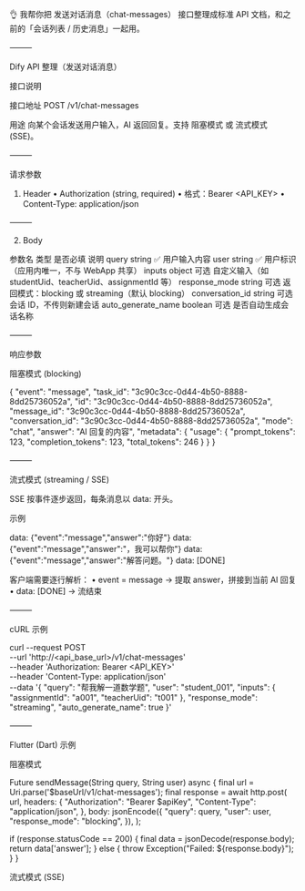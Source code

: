 👌 我帮你把 发送对话消息（chat-messages） 接口整理成标准 API 文档，和之前的「会话列表 / 历史消息」一起用。

⸻

Dify API 整理（发送对话消息）

接口说明

接口地址
POST /v1/chat-messages

用途
向某个会话发送用户输入，AI 返回回复。支持 阻塞模式 或 流式模式 (SSE)。

⸻

请求参数

1. Header
	•	Authorization (string, required)
	•	格式：Bearer <API_KEY>
	•	Content-Type: application/json

⸻

2. Body

参数名	类型	是否必填	说明
query	string	✅	用户输入内容
user	string	✅	用户标识（应用内唯一，不与 WebApp 共享）
inputs	object	可选	自定义输入（如 studentUid、teacherUid、assignmentId 等）
response_mode	string	可选	返回模式：blocking 或 streaming（默认 blocking）
conversation_id	string	可选	会话 ID，不传则新建会话
auto_generate_name	boolean	可选	是否自动生成会话名称


⸻

响应参数

阻塞模式 (blocking)

{
  "event": "message",
  "task_id": "3c90c3cc-0d44-4b50-8888-8dd25736052a",
  "id": "3c90c3cc-0d44-4b50-8888-8dd25736052a",
  "message_id": "3c90c3cc-0d44-4b50-8888-8dd25736052a",
  "conversation_id": "3c90c3cc-0d44-4b50-8888-8dd25736052a",
  "mode": "chat",
  "answer": "AI 回复的内容",
  "metadata": {
    "usage": {
      "prompt_tokens": 123,
      "completion_tokens": 123,
      "total_tokens": 246
    }
  }
}


⸻

流式模式 (streaming / SSE)

SSE 按事件逐步返回，每条消息以 data: 开头。

示例

data: {"event":"message","answer":"你好"}
data: {"event":"message","answer":"，我可以帮你"}
data: {"event":"message","answer":"解答问题。"}
data: [DONE]

客户端需要逐行解析：
	•	event = message → 提取 answer，拼接到当前 AI 回复
	•	data: [DONE] → 流结束

⸻

cURL 示例

curl --request POST \
  --url 'http://<api_base_url>/v1/chat-messages' \
  --header 'Authorization: Bearer <API_KEY>' \
  --header 'Content-Type: application/json' \
  --data '{
    "query": "帮我解一道数学题",
    "user": "student_001",
    "inputs": {
      "assignmentId": "a001",
      "teacherUid": "t001"
    },
    "response_mode": "streaming",
    "auto_generate_name": true
  }'


⸻

Flutter (Dart) 示例

阻塞模式

Future<String> sendMessage(String query, String user) async {
  final url = Uri.parse('$baseUrl/v1/chat-messages');
  final response = await http.post(
    url,
    headers: {
      "Authorization": "Bearer $apiKey",
      "Content-Type": "application/json",
    },
    body: jsonEncode({
      "query": query,
      "user": user,
      "response_mode": "blocking",
    }),
  );

  if (response.statusCode == 200) {
    final data = jsonDecode(response.body);
    return data['answer'];
  } else {
    throw Exception("Failed: ${response.body}");
  }
}

流式模式 (SSE)


